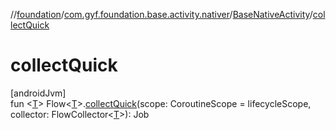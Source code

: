 //[foundation](../../../index.md)/[com.gyf.foundation.base.activity.nativer](../index.md)/[BaseNativeActivity](index.md)/[collectQuick](collect-quick.md)

# collectQuick

[androidJvm]\
fun &lt;[T](collect-quick.md)&gt; Flow&lt;[T](collect-quick.md)&gt;.[collectQuick](collect-quick.md)(scope: CoroutineScope = lifecycleScope, collector: FlowCollector&lt;[T](collect-quick.md)&gt;): Job